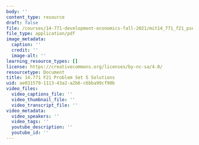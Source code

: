 ```yaml
---
body: ''
content_type: resource
draft: false
file: /courses/14-771-development-economics-fall-2021/mit14_771_f21_pset5_sol.pdf
file_type: application/pdf
image_metadata:
  caption: ''
  credit: ''
  image-alt: ''
learning_resource_types: []
license: https://creativecommons.org/licenses/by-nc-sa/4.0/
resourcetype: Document
title: 14.771 F21 Problem Set 5 Solutions
uid: ae031579-1113-43a2-a2b6-c6bba99cf90b
video_files:
  video_captions_file: ''
  video_thumbnail_file: ''
  video_transcript_file: ''
video_metadata:
  video_speakers: ''
  video_tags: ''
  youtube_description: ''
  youtube_id: ''
---
```

